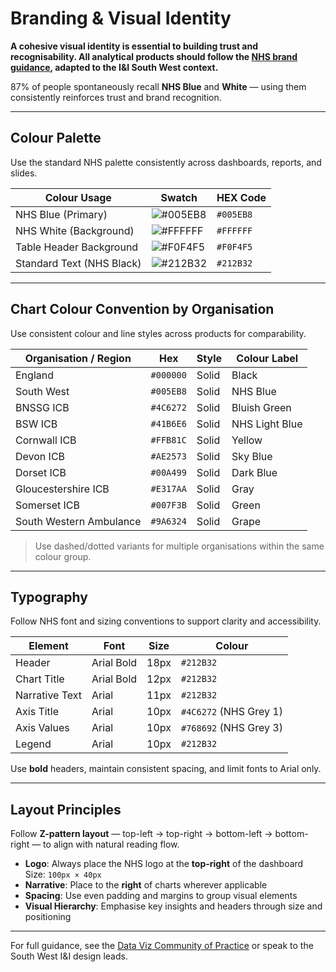 # Branding & Visual Identity

**A cohesive visual identity is essential to building trust and recognisability. All analytical products should follow the [NHS brand guidance](https://data-viz.nhs.uk/), adapted to the I&I South West context.**

 87% of people spontaneously recall **NHS Blue** and **White** — using them consistently reinforces trust and brand recognition.

---

## Colour Palette

Use the standard NHS palette consistently across dashboards, reports, and slides.

| Colour Usage | Swatch | HEX Code |
|--------------|--------|----------|
| NHS Blue (Primary) | ![#005EB8](https://via.placeholder.com/15/005EB8/000000?text=+) | `#005EB8` |
| NHS White (Background) | ![#FFFFFF](https://via.placeholder.com/15/FFFFFF/000000?text=+) | `#FFFFFF` |
| Table Header Background | ![#F0F4F5](https://via.placeholder.com/15/F0F4F5/000000?text=+) | `#F0F4F5` |
| Standard Text (NHS Black) | ![#212B32](https://via.placeholder.com/15/212B32/000000?text=+) | `#212B32` |

---

## Chart Colour Convention by Organisation

Use consistent colour and line styles across products for comparability.

| Organisation / Region | Hex | Style | Colour Label |
|------------------------|------|--------|---------------|
| England | `#000000` | Solid | Black |
| South West | `#005EB8` | Solid | NHS Blue |
| BNSSG ICB | `#4C6272` | Solid | Bluish Green |
| BSW ICB | `#41B6E6` | Solid | NHS Light Blue |
| Cornwall ICB | `#FFB81C` | Solid | Yellow |
| Devon ICB | `#AE2573` | Solid | Sky Blue |
| Dorset ICB | `#00A499` | Solid | Dark Blue |
| Gloucestershire ICB | `#E317AA` | Solid | Gray |
| Somerset ICB | `#007F3B` | Solid | Green |
| South Western Ambulance | `#9A6324` | Solid | Grape |

>  Use dashed/dotted variants for multiple organisations within the same colour group.

---

## Typography

Follow NHS font and sizing conventions to support clarity and accessibility.

| Element | Font | Size | Colour |
|--------|------|------|--------|
| Header | Arial Bold | 18px | `#212B32` |
| Chart Title | Arial Bold | 12px | `#212B32` |
| Narrative Text | Arial | 11px | `#212B32` |
| Axis Title | Arial | 10px | `#4C6272` (NHS Grey 1) |
| Axis Values | Arial | 10px | `#768692` (NHS Grey 3) |
| Legend | Arial | 10px | `#212B32` |

Use **bold** headers, maintain consistent spacing, and limit fonts to Arial only.

---

## Layout Principles

Follow **Z-pattern layout** — top-left → top-right → bottom-left → bottom-right — to align with natural reading flow.

-  **Logo**: Always place the NHS logo at the **top-right** of the dashboard  
  Size: `100px × 40px`
-  **Narrative**: Place to the **right** of charts wherever applicable
-  **Spacing**: Use even padding and margins to group visual elements
-  **Visual Hierarchy**: Emphasise key insights and headers through size and positioning

---

For full guidance, see the [Data Viz Community of Practice](https://data-viz.nhs.uk/) or speak to the South West I&I design leads.

